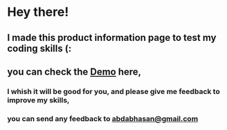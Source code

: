 # Hey there!
## I made this product information page to test my coding skills (:
## you can check the [Demo](https://abdabhasan.github.io/product-info-page/) here,
### I whish it will be good for you, and please give me feedback to improve my skills,
### you can send any feedback to abdabhasan@gmail.com
